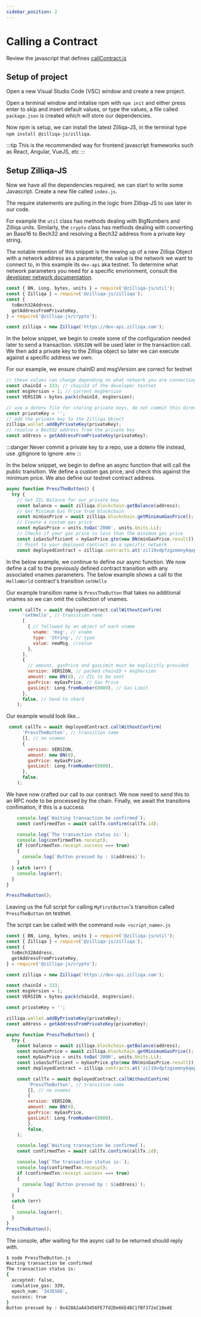 ```yaml
---
sidebar_position: 2
---
```

# Calling a Contract

Review the javascript that defines [callContract.js](https://github.com/Zilliqa/Zilliqa-JavaScript-Library-Examples/blob/master/node/callContract.js)

## Setup of project

Open a new Visual Studio Code (VSC) window and create a new project.

Open a terminal window and initalise npm with ```npm init``` and either press enter to skip and insert default values, or type the values, a file called ```package.json``` is created which will store our dependencies.

Now npm is setup, we can install the latest Zilliqa-JS, in the terminal type ```npm install @zilliqa-js/zilliqa```.

:::tip
This is the recommended way for frontend javascript frameworks such as React, Angular, VueJS, etc
:::

## Setup Zilliqa-JS

Now we have all the dependencies required, we can start to write some Javascript. Create a new file called ```index.js```.

The require statements are pulling in the logic from Zilliqa-JS to use later in our code.

For example the ```util``` class has methods dealing with BigNumbers and Zilliqa units. Similarly, the ```crypto``` class has methods dealing with converting an Base16 to Bech32 and resolving a Bech32 address from a private key string. 

The notable mention of this snippet is the newing up of a new Zilliqa Object with a network address as a parameter, the value is the network we want to connect to, in this example its ```dev-api``` aka testnet. To determine what network parameters you need for a specific envrionment, consult the [developer network documentation](https://dev.zilliqa.com/docs/apis/api-introduction).

```js
const { BN, Long, bytes, units } = require('@zilliqa-js/util');
const { Zilliqa } = require('@zilliqa-js/zilliqa');
const {
  toBech32Address,
  getAddressFromPrivateKey,
} = require('@zilliqa-js/crypto');

const zilliqa = new Zilliqa('https://dev-api.zilliqa.com');
```

In the below snippet, we begin to create some of the configuration needed later to send a transaction. ```VERSION``` will be used later in the transaction call. We then add a private key to the Zilliqa object so later we can execute against a specific address we own. 

For our example, we ensure chainID and msgVersion are correct for testnet

```js
// these values can change depending on what network you are connecting on
const chainId = 333; // chainId of the developer testnet
const msgVersion = 1; // current msgVersion
const VERSION = bytes.pack(chainId, msgVersion);

// use a dotenv file for storing private keys, do not commit this directly to your repo
const privateKey = '';
// add the private key to the Zilliqa Object
zilliqa.wallet.addByPrivateKey(privateKey);
// resolve a Bech32 address from the private key
const address = getAddressFromPrivateKey(privateKey);
```

:::danger
Never commit a private key to a repo, use a dotenv file instead, use .gitignore to ignore .env
:::

In the below snippet, we begin to define an async function that will call the public transition. We define a custom gas price, and check this against the minimum price. We also define our testnet contract address.

```js
async function PressTheButton() {
  try {
    // Get ZIL Balance for our private key
    const balance = await zilliqa.blockchain.getBalance(address);
    // Get Minimum Gas Price from blockchain
    const minGasPrice = await zilliqa.blockchain.getMinimumGasPrice();
    // Create a custom gas price
    const myGasPrice = units.toQa('2000', units.Units.Li); 
    // Checks if your gas price is less than the minimum gas price
    const isGasSufficient = myGasPrice.gte(new BN(minGasPrice.result)); 
    // Point to your deployed contract on a specific network
    const deployedContract = zilliqa.contracts.at('zil19vdpfzgzemny6qep82vax3u82wysgy9yqcjlln',);
```

In the below example, we continue to define our async function. We now define a call to the previously defined contract transition with any associated vnames parameters. The below example shows a call to the ```HelloWorld``` contract's transition ```setHello```

Our example transition name is ```PressTheButton``` that takes no additional vnames so we can omit the collection of vnames.

```js
 const callTx = await deployedContract.callWithoutConfirm(
      'setHello', // transition name
      [
        { // followed by an object of each vname
          vname: 'msg', // vname  
          type: 'String', // type
          value: newMsg, //value
        },
      ],
      {
        // amount, gasPrice and gasLimit must be explicitly provided
        version: VERSION, // packed chainID + msgVersion
        amount: new BN(0), // ZIL to be sent
        gasPrice: myGasPrice, // Gas Price
        gasLimit: Long.fromNumber(8000), // Gas Limit
      },
      false, // Send to shard
    );
```

Our example would look like...

```js
 const callTx = await deployedContract.callWithoutConfirm(
      'PressTheButton', // transition name
      [], // no vnames
      {
        version: VERSION,
        amount: new BN(0), 
        gasPrice: myGasPrice, 
        gasLimit: Long.fromNumber(8000), 
      },
      false,
    );
```

We have now crafted our call to our contract. We now need to send this to an RPC node to be processed by the chain. Finally, we await the transitons confimation, if this is a success

```js {2}
    console.log(`Waiting transaction be confirmed`);
    const confirmedTxn = await callTx.confirm(callTx.id);

    console.log(`The transaction status is:`);
    console.log(confirmedTxn.receipt);
    if (confirmedTxn.receipt.success === true) 
    {
      console.log(`Button pressed by : ${address}`);
    }
  } catch (err) {
    console.log(err);
  }
}

PressTheButton();
```

Leaving us the full script for calling ```MyFirstButton```'s transition called ```PressTheButton``` on testnet.

The script can be called with the command ```node <script_name>.js```

```js
const { BN, Long, bytes, units } = require('@zilliqa-js/util');
const { Zilliqa } = require('@zilliqa-js/zilliqa');
const {
  toBech32Address,
  getAddressFromPrivateKey,
} = require('@zilliqa-js/crypto');

const zilliqa = new Zilliqa('https://dev-api.zilliqa.com');

const chainId = 333;
const msgVersion = 1; 
const VERSION = bytes.pack(chainId, msgVersion);

const privateKey = '';

zilliqa.wallet.addByPrivateKey(privateKey);
const address = getAddressFromPrivateKey(privateKey);

async function PressTheButton() {
  try {
    const balance = await zilliqa.blockchain.getBalance(address);
    const minGasPrice = await zilliqa.blockchain.getMinimumGasPrice();
    const myGasPrice = units.toQa('2000', units.Units.Li); 
    const isGasSufficient = myGasPrice.gte(new BN(minGasPrice.result)); 
    const deployedContract = zilliqa.contracts.at('zil19vdpfzgzemny6qep82vax3u82wysgy9yqcjlln',);

    const callTx = await deployedContract.callWithoutConfirm(
        'PressTheButton', // transition name
        [], // no vnames
        {
        version: VERSION,
        amount: new BN(0), 
        gasPrice: myGasPrice, 
        gasLimit: Long.fromNumber(8000), 
        },
        false,
    );

    console.log(`Waiting transaction be confirmed`);
    const confirmedTxn = await callTx.confirm(callTx.id);

    console.log(`The transaction status is:`);
    console.log(confirmedTxn.receipt);
    if (confirmedTxn.receipt.success === true) 
    {
      console.log(`Button pressed by : ${address}`);
    }
  } 
  catch (err) 
  {
    console.log(err);
  }
}
PressTheButton();
```

The console, after waiting for the async call to be returned should reply with.

```bash
$ node PressTheButton.js
Waiting transaction be confirmed
The transaction status is:
{
  accepted: false,
  cumulative_gas: 339,
  epoch_num: '3436566',
  success: true
}
Button pressed by : 0x428A2aA43456FE7fd2De66E48C1fBf372eC10eAE
```
